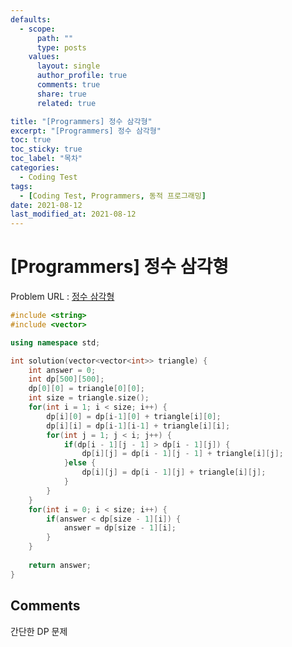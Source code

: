 ```yaml
---
defaults:
  - scope:
      path: ""
      type: posts
    values:
      layout: single
      author_profile: true
      comments: true
      share: true
      related: true

title: "[Programmers] 정수 삼각형"
excerpt: "[Programmers] 정수 삼각형"
toc: true
toc_sticky: true
toc_label: "목차"
categories:
  - Coding Test
tags:
  - [Coding Test, Programmers, 동적 프로그래밍]
date: 2021-08-12
last_modified_at: 2021-08-12
---
```

# [Programmers] 정수 삼각형

Problem URL : [정수 삼각형](https://programmers.co.kr/learn/courses/30/lessons/43105)

```cpp
#include <string>
#include <vector>

using namespace std;

int solution(vector<vector<int>> triangle) {
    int answer = 0;
    int dp[500][500];
    dp[0][0] = triangle[0][0];
    int size = triangle.size();
    for(int i = 1; i < size; i++) {
        dp[i][0] = dp[i-1][0] + triangle[i][0];
        dp[i][i] = dp[i-1][i-1] + triangle[i][i];
        for(int j = 1; j < i; j++) {
            if(dp[i - 1][j - 1] > dp[i - 1][j]) {
                dp[i][j] = dp[i - 1][j - 1] + triangle[i][j];
            }else {
                dp[i][j] = dp[i - 1][j] + triangle[i][j];
            }
        }
    }
    for(int i = 0; i < size; i++) {
        if(answer < dp[size - 1][i]) {
            answer = dp[size - 1][i];
        }
    }
    
    return answer;
}
```

## Comments
간단한 DP 문제